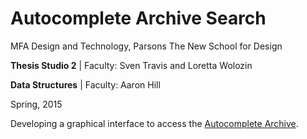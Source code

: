 # Autocomplete Archive Search

MFA Design and Technology, Parsons The New School for Design

**Thesis Studio 2** | Faculty: Sven Travis and Loretta Wolozin

**Data Structures** | Faculty: Aaron Hill 

Spring, 2015

Developing a graphical interface to access the [Autocomplete Archive](https://github.com/gianordoli/autocomplete_archive).